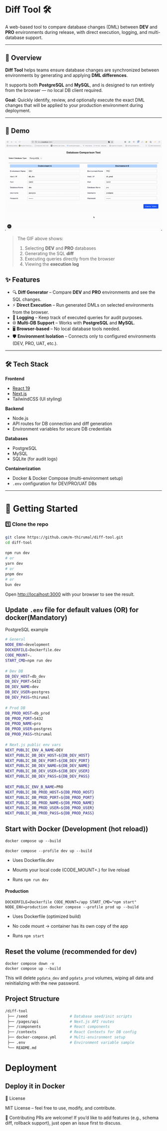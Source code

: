 # Diff Tool 🛠️

A web-based tool to compare database changes (DML) between **DEV** and **PRO** environments during release, with direct execution, logging, and multi-database support.

---

## 📌 Overview

**Diff Tool** helps teams ensure database changes are synchronized between environments by generating and applying **DML differences**. 

It supports both **PostgreSQL** and **MySQL**, and is designed to run entirely from the browser — no local DB client required.

**Goal:** Quickly identify, review, and optionally execute the exact DML changes that will be applied to your production environment during deployment.

---

## 🎥 Demo

![Diff Tool Demo](docs/demo.gif)

> The GIF above shows:
> 1. Selecting **DEV** and **PRO** databases
> 2. Generating the SQL **diff**
> 3. Executing queries directly from the browser
> 4. Viewing the **execution log**


## ✨ Features
- 🔍 **Diff Generator** – Compare **DEV** and **PRO** environments and see the SQL changes.
- ⚡ **Direct Execution** – Run generated DMLs on selected environments from the browser.
- 📝 **Logging** – Keep track of executed queries for audit purposes.
- 🌐 **Multi-DB Support** – Works with **PostgreSQL** and **MySQL**.
- 🖥 **Browser-based** – No local database tools needed.
- 🛡 **Environment Isolation** – Connects only to configured environments (DEV, PRO, UAT, etc.).

---

## 🛠 Tech Stack
**Frontend**
- [React 19](https://react.dev/)
- [Next.js](https://nextjs.org/)
- TailwindCSS (UI styling)

**Backend**
- Node.js
- API routes for DB connection and diff generation
- Environment variables for secure DB credentials

**Databases**
- PostgreSQL
- MySQL
- SQLite (for audit logs)

**Containerization**
- Docker & Docker Compose (multi-environment setup)
- `.env` configuration for DEV/PRO/UAT DBs

---

# 🚀 Getting Started

### 1️⃣ Clone the repo
```bash
git clone https://github.com/m-thirumal/diff-tool.git
cd diff-tool

npm run dev
# or
yarn dev
# or
pnpm dev
# or
bun dev
```

Open [http://localhost:3000](http://localhost:3000) with your browser to see the result.

## Update `.env` file for default values (OR) for docker(Mandatory)
PostgreSQL example
```bash
# General
NODE_ENV=development
DOCKERFILE=Dockerfile.dev
CODE_MOUNT=.
START_CMD=npm run dev

# Dev DB
DB_DEV_HOST=db_dev
DB_DEV_PORT=5432
DB_DEV_NAME=dev
DB_DEV_USER=postgres
DB_DEV_PASS=thirumal

# Prod DB
DB_PROD_HOST=db_prod
DB_PROD_PORT=5432
DB_PROD_NAME=pro
DB_PROD_USER=postgres
DB_PROD_PASS=thirumal

# Next.js public env vars
NEXT_PUBLIC_ENV_A_NAME=DEV
NEXT_PUBLIC_DB_DEV_HOST=${DB_DEV_HOST}
NEXT_PUBLIC_DB_DEV_PORT=${DB_DEV_PORT}
NEXT_PUBLIC_DB_DEV_NAME=${DB_DEV_NAME}
NEXT_PUBLIC_DB_DEV_USER=${DB_DEV_USER}
NEXT_PUBLIC_DB_DEV_PASS=${DB_DEV_PASS}

NEXT_PUBLIC_ENV_B_NAME=PRO
NEXT_PUBLIC_DB_PROD_HOST=${DB_PROD_HOST}
NEXT_PUBLIC_DB_PROD_PORT=${DB_PROD_PORT}
NEXT_PUBLIC_DB_PROD_NAME=${DB_PROD_NAME}
NEXT_PUBLIC_DB_PROD_USER=${DB_PROD_USER}
NEXT_PUBLIC_DB_PROD_PASS=${DB_PROD_PASS}
```

## Start with Docker (Development (hot reload))
```
docker compose up --build

docker compose --profile dev up --build
```

* Uses Dockerfile.dev

* Mounts your local code (CODE_MOUNT=.) for live reload

* Runs `npm run dev`

#### Production
```
DOCKERFILE=Dockerfile CODE_MOUNT=/app START_CMD="npm start" NODE_ENV=production docker compose --profile prod up --build
```

* Uses Dockerfile (optimized build)

* No code mount → container has its own copy of the app

* Runs `npm start`

## Reset the volume (recommended for dev)

```
docker compose down -v
docker compose up --build
```

This will delete `pgdata_dev` and `pgdata_prod` volumes, wiping all data and reinitializing with the new password.

## Project Structure

```bash
/diff-tool
 ├── /seed                   # Database seed/init scripts
 ├── /pages/api              # Next.js API routes
 ├── /components             # React components
 ├── /contexts               # React Contexts for DB config
 ├── docker-compose.yml      # Multi-environment setup
 ├── .env                    # Environment variable sample
 └── README.md
```

# Deployment


## Deploy it in Docker


📜 License

MIT License – feel free to use, modify, and contribute.

🤝 Contributing
PRs are welcome!
If you’d like to add features (e.g., schema diff, rollback support), just open an issue first to discuss.
